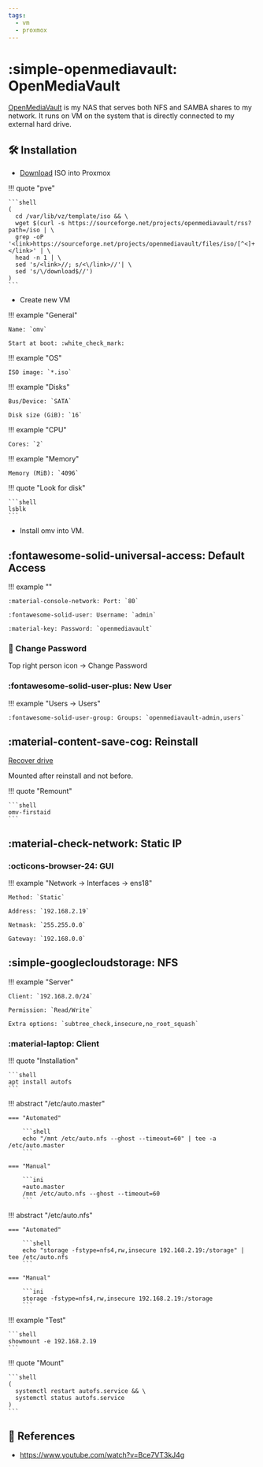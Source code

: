 ```yaml
---
tags:
  - vm
  - proxmox
---
```

# :simple-openmediavault: OpenMediaVault

[OpenMediaVault][3] is my NAS that serves both NFS and SAMBA shares to my network. It runs on VM on the system that is directly connected to my external hard drive.

## :hammer_and_wrench: Installation

- [Download][2] ISO into Proxmox

!!! quote "pve"

    ```shell
    (
      cd /var/lib/vz/template/iso && \
      wget $(curl -s https://sourceforge.net/projects/openmediavault/rss?path=/iso | \
      grep -oP '<link>https://sourceforge.net/projects/openmediavault/files/iso/[^<]+</link>' | \
      head -n 1 | \
      sed 's/<link>//; s/<\/link>//'| \
      sed 's/\/download$//')
    )
    ```

- Create new VM

!!! example "General"

    Name: `omv`
    
    Start at boot: :white_check_mark:

!!! example "OS"

    ISO image: `*.iso`

!!! example "Disks"

    Bus/Device: `SATA`

    Disk size (GiB): `16`

!!! example "CPU"

    Cores: `2`

!!! example "Memory"

    Memory (MiB): `4096`

!!! quote "Look for disk"

    ```shell
    lsblk
    ```

- Install omv into VM.

## :fontawesome-solid-universal-access: Default Access

!!! example ""

    :material-console-network: Port: `80`

    :fontawesome-solid-user: Username: `admin`

    :material-key: Password: `openmediavault`

### :key: Change Password

Top right person icon -> Change Password

### :fontawesome-solid-user-plus: New User

!!! example "Users -> Users"

    :fontawesome-solid-user-group: Groups: `openmediavault-admin,users`

## :material-content-save-cog: Reinstall

[Recover drive][1]

Mounted after reinstall and not before.

!!! quote "Remount"

    ```shell
    omv-firstaid
    ```

## :material-check-network: Static IP

### :octicons-browser-24: GUI

!!! example "Network -> Interfaces -> ens18"

    Method: `Static`

    Address: `192.168.2.19`

    Netmask: `255.255.0.0`

    Gateway: `192.168.0.0`

## :simple-googlecloudstorage: NFS

!!! example "Server"

    Client: `192.168.2.0/24`

    Permission: `Read/Write`

    Extra options: `subtree_check,insecure,no_root_squash`

### :material-laptop: Client

!!! quote "Installation"

    ```shell
    apt install autofs
    ```

!!! abstract "/etc/auto.master"

    === "Automated"

        ```shell
        echo "/mnt /etc/auto.nfs --ghost --timeout=60" | tee -a /etc/auto.master
        ```

    === "Manual"

        ```ini
        +auto.master
        /mnt /etc/auto.nfs --ghost --timeout=60
        ```

!!! abstract "/etc/auto.nfs"

    === "Automated"

        ```shell
        echo "storage -fstype=nfs4,rw,insecure 192.168.2.19:/storage" | tee /etc/auto.nfs
        ```

    === "Manual"

        ```ini
        storage -fstype=nfs4,rw,insecure 192.168.2.19:/storage
        ```

!!! example "Test"

    ```shell
    showmount -e 192.168.2.19
    ```

!!! quote "Mount"

    ```shell
    (
      systemctl restart autofs.service && \
      systemctl status autofs.service
    )
    ```


## :link: References

- https://www.youtube.com/watch?v=Bce7VT3kJ4g

[1]: <https://www.reddit.com/r/OpenMediaVault/s/vgdGfywcij>
[2]: <https://www.openmediavault.org/?page_id=77>
[3]: <https://www.openmediavault.org/>
